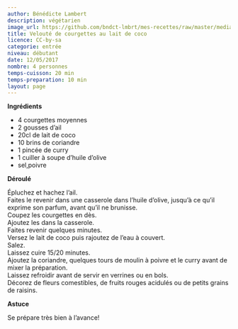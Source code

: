 ```yaml
---
author: Bénédicte Lambert
description: végétarien
image_url: https://github.com/bndct-lmbrt/mes-recettes/raw/master/medias/courgettes-laitdeCoco.jpg
title: Velouté de courgettes au lait de coco
licence: CC-by-sa
categorie: entrée
niveau: débutant
date: 12/05/2017
nombre: 4 personnes
temps-cuisson: 20 min
temps-preparation: 10 min
layout: page
---
```




**Ingrédients**  

* 4 courgettes moyennes
* 2 gousses d’ail
* 20cl de lait de coco
* 10 brins de coriandre
* 1 pincée de curry
* 1 cuiller à soupe d’huile d’olive
* sel,poivre

**Déroulé**  

Épluchez et hachez l’ail.    
Faites le revenir dans une casserole dans l’huile d’olive, jusqu’à ce qu’il exprime son parfum, avant qu’il ne brunisse.    
Coupez les courgettes en dès.    
Ajoutez les dans la casserole.   
Faites revenir quelques minutes.    
Versez le lait de coco puis rajoutez de l’eau à couvert.  
Salez.  
Laissez cuire 15/20 minutes.  
Ajoutez la coriandre, quelques tours de moulin à poivre et le curry avant de mixer la préparation.  
Laissez refroidir avant de servir en verrines ou en bols.  
Décorez de fleurs comestibles, de fruits rouges acidulés ou de petits grains de raisins.  

**Astuce** 

Se prépare très bien à l’avance!  
